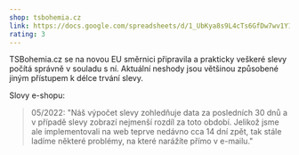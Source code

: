 ```yaml
---
shop: tsbohemia.cz
link: https://docs.google.com/spreadsheets/d/1_UbKya8s9L4cTs6GfDw7wv1Y1wJ9gZI-D5TTgTW8BH8/edit?usp=sharing
rating: 3
---
```


TSBohemia.cz se na novou EU směrnici připravila a prakticky veškeré slevy počítá správně v souladu s ní. Aktuální neshody jsou většinou způsobené jiným přístupem k délce trvání slevy.

Slovy e-shopu:

> 05/2022: "Náš výpočet slevy zohledňuje data za posledních 30 dnů a v případě slevy zobrazí nejmenší rozdíl za toto období. Jelikož jsme ale implementovali na web teprve nedávno cca 14 dní zpět, tak stále ladíme některé problémy, na které narážíte přímo v e-mailu."
